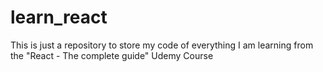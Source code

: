 # learn_react
This is just a repository to store my code of everything I am learning from the "React - The complete guide" Udemy Course
